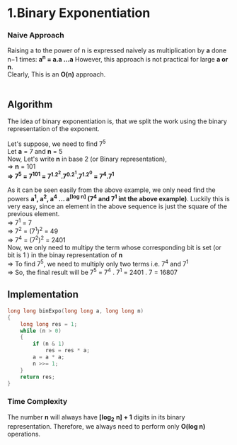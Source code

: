 #  1.Binary Exponentiation

### Naive Approach
Raising a to the power of n is expressed naively as multiplication by **a** done n−1 times: **a<sup>n</sup> = a.a …a** However, this approach is not practical for large **a or n**.<br>
Clearly, This is an **O(n)** approach.
<br>
<br>
## Algorithm

The idea of binary exponentiation is, that we split the work using the binary representation of the exponent.

Let's suppose, we need to find 7<sup>5</sup><br>
Let **a** = 7 and **n** = 5 <br>
Now, Let's write **n** in base 2 (or Binary representation), <br>
=> **n** = 101 <br>
**=> 7<sup>5</sup> = 7<sup>101</sup> = 7<sup>1.2<sup>2</sup></sup>.7<sup>0.2<sup>1</sup></sup>.7<sup>1.2<sup>0</sup></sup> = 7<sup>4</sup>.7<sup>1</sup>**<br>

As it can be seen easily from the above example, we only need find the powers **a<sup>1</sup>, a<sup>2</sup>, a<sup>4</sup> ... a<sup>[log n]</sup> (7<sup>4</sup> and 7<sup>1</sup> int the above example)**. 
Luckily this is very easy, since an element in the above sequence is just the square of the previous element.<br>
=> 7<sup>1</sup> = 7<br>
=> 7<sup>2</sup> = (7<sup>1</sup>)<sup>2</sup> = 49<br>
=> 7<sup>4</sup> = (7<sup>2</sup>)<sup>2</sup> = 2401<br>
Now, we only need to multipy the term whose corresponding bit is set (or bit is 1 ) in the binay representation of **n** <br>
=> To find 7<sup>5</sup>, we need to multiply only two terms i.e. 7<sup>4</sup> and 7<sup>1</sup> <br>
=> So, the final result will be 7<sup>5</sup> = 7<sup>4</sup> . 7<sup>1</sup> = 2401 . 7 = 16807
<br>

## Implementation

``` cpp
long long binExpo(long long a, long long n) 
{
    long long res = 1;
    while (n > 0) 
    {
        if (n & 1)
            res = res * a;
        a = a * a;
        n >>= 1;
    }
    return res;
}    
```

### Time Complexity
The number **n** will always have **[log**<sub>**2**</sub> **n] + 1** digits in its binary representation.
Therefore, we always need to perform only **O(log n)** operations.
